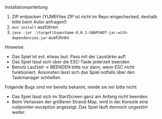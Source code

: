 Installationsanleitung

1. ZIP entpacken (YUMEFiles ZIP ist nicht im Repo eingechecked, deshalb bitte beim Autor anfragen!)
2. `mvn install` ausführen
2. `java -jar .\target\SuperGame-0.0.1-SNAPSHOT-jar-with-dependencies.jar` ausführen

Hinweise:
- Das Spiel ist evt. etwas laut. Pass mit der Laustärke auf!
- Das Spiel lässt sich über die ESC-Taste jederzeit beenden
- Benutz Laufzeit -> BEENDEN bitte nur dann, wenn ESC nicht funktioniert. Ansonsten lässt sich das Spiel notfalls über den Taskmanager schließen.

Folgende Bugs sind mir bereits bekannt, melde sie mir bitte nicht:

- Das Spiel lässt sich im StartScreen ganz am Anfang nicht beenden.
- Beim Verlassen der größeren Strand-Map, wird in der Konsole eine nullpointer-exception angezeigt. Das Spiel läuft dennoch ungestört weiter.
